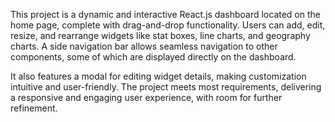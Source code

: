 This project is a dynamic and interactive React.js dashboard located on the home page, complete with drag-and-drop functionality. Users can add, edit, resize, and rearrange widgets like stat boxes, line charts, and geography charts. A side navigation bar allows seamless navigation to other components, some of which are displayed directly on the dashboard. 

It also features a modal for editing widget details, making customization intuitive and user-friendly. The project meets most requirements, delivering a responsive and engaging user experience, with room for further refinement.
